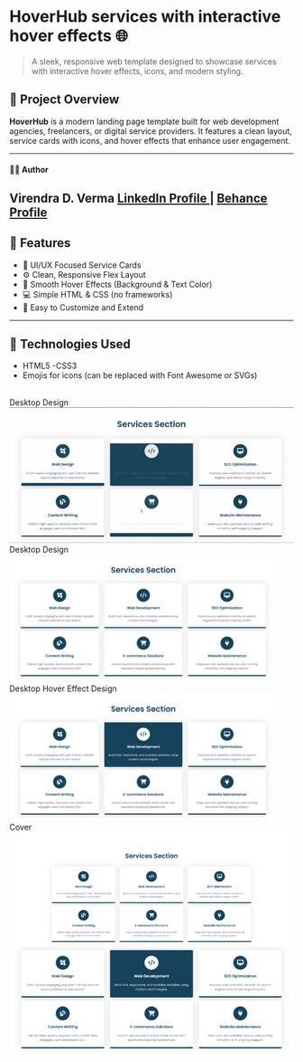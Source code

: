 # HoverHub services with interactive hover effects 🌐

> A sleek, responsive web template designed to showcase services with interactive hover effects, icons, and modern styling.

## 🚀 Project Overview

**HoverHub** is a modern landing page template built for web development agencies, freelancers, or digital service providers. It features a clean layout, service cards with icons, and hover effects that enhance user engagement.

---
#### 🧑‍💻 Author
Virendra D. Verma
<a href="https://www.linkedin.com/in/dharmendraverma95/" target="_blank">LinkedIn Profile </a> | <a href="https://www.behance.net/dhirukumar" target="_blank">Behance Profile </a>
---

## 🧩 Features

- 🎨 UI/UX Focused Service Cards
- ⚙️ Clean, Responsive Flex Layout
- 🌈 Smooth Hover Effects (Background & Text Color)
- 💻 Simple HTML & CSS (no frameworks)
- 🔄 Easy to Customize and Extend

---

## 📌 Technologies Used
- HTML5
-CSS3
- Emojis for icons (can be replaced with Font Awesome or SVGs)

<br>
<span>Desktop Design</span><br/>
<a href="https://www.behance.net/gallery/226624157/HoverHub-services-with-interactive-hover-effects" target="_blank" >
<img src="./img/servicesCardSection.gif" width="575px"/>
</a>
<br />
<span>Desktop Design </span><br/>
<a href="https://www.behance.net/gallery/226624157/HoverHub-services-with-interactive-hover-effects" target="_blank" >
<img src="./img/servicesCardSection.png" width="475px"/>
</a>
<br />
<span>Desktop Hover Effect Design</span><br/>
<a href="https://www.behance.net/gallery/226624157/HoverHub-services-with-interactive-hover-effects" target="_blank" >
<img src="./img/servicesCardHoverSection.png" width="475px"/>
</a>
<br />
<span>Cover</span><br/>
<a href="https://www.behance.net/gallery/226624157/HoverHub-services-with-interactive-hover-effects" target="_blank" >
<img src="./img/cover.png" width="575px"/>
</a>